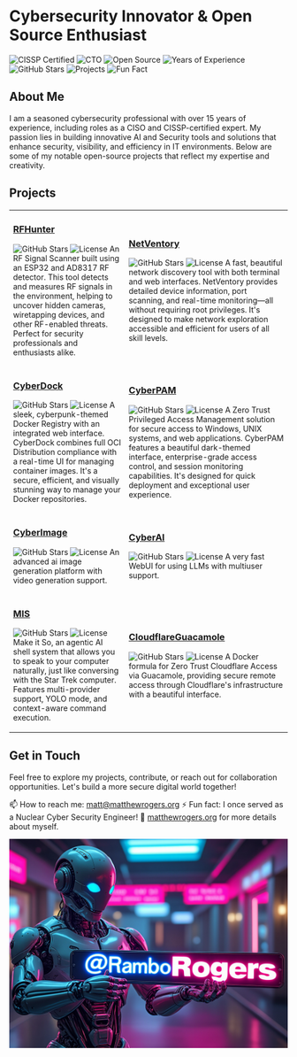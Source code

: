 # Cybersecurity Innovator & Open Source Enthusiast
![CISSP Certified](https://img.shields.io/badge/CISSP-Certified-blue)  ![CTO](https://img.shields.io/badge/Role-CTO-important)  ![Open Source](https://img.shields.io/badge/Open%20Source-Enthusiast-success)  ![Years of Experience](https://img.shields.io/badge/Experience-15%2B%20Years-orange)  ![GitHub Stars](https://img.shields.io/github/stars/RamboRogers?label=GitHub%20Stars&style=social)  ![Projects](https://img.shields.io/badge/Projects-8%20and%20Counting-brightgreen)  ![Fun Fact](https://img.shields.io/badge/Fun%20Fact-Nuclear%20Cyber%20Security%20Engineer-ff69b4)



## About Me
I am a seasoned cybersecurity professional with over 15 years of experience, including roles as a CISO and CISSP-certified expert. My passion lies in building innovative AI and Security tools and solutions that enhance security, visibility, and efficiency in IT environments. Below are some of my notable open-source projects that reflect my expertise and creativity.



## Projects

<table>
  <tr><td>

### [RFHunter](https://github.com/RamboRogers/rfhunter)
![GitHub Stars](https://img.shields.io/github/stars/RamboRogers/rfhunter?style=social)
![License](https://img.shields.io/github/license/RamboRogers/rfhunter)
An RF Signal Scanner built using an ESP32 and AD8317 RF detector. This tool detects and measures RF signals in the environment, helping to uncover hidden cameras, wiretapping devices, and other RF-enabled threats. Perfect for security professionals and enthusiasts alike.

</td><td>

### [NetVentory](https://github.com/RamboRogers/netventory)
![GitHub Stars](https://img.shields.io/github/stars/RamboRogers/netventory?style=social)
![License](https://img.shields.io/github/license/RamboRogers/netventory)
A fast, beautiful network discovery tool with both terminal and web interfaces. NetVentory provides detailed device information, port scanning, and real-time monitoring—all without requiring root privileges. It's designed to make network exploration accessible and efficient for users of all skill levels.

</td></tr><tr><td>

### [CyberDock](https://github.com/RamboRogers/cyberdock)
![GitHub Stars](https://img.shields.io/github/stars/RamboRogers/cyberdock?style=social)
![License](https://img.shields.io/github/license/RamboRogers/cyberdock)
A sleek, cyberpunk-themed Docker Registry with an integrated web interface. CyberDock combines full OCI Distribution compliance with a real-time UI for managing container images. It's a secure, efficient, and visually stunning way to manage your Docker repositories.

</td><td>

### [CyberPAM](https://github.com/RamboRogers/cyberpamnow)
![GitHub Stars](https://img.shields.io/github/stars/RamboRogers/cyberpamnow?style=social)
![License](https://img.shields.io/github/license/RamboRogers/cyberpamnow)
A Zero Trust Privileged Access Management solution for secure access to Windows, UNIX systems, and web applications. CyberPAM features a beautiful dark-themed interface, enterprise-grade access control, and session monitoring capabilities. It's designed for quick deployment and exceptional user experience.

</td></tr><tr><td>

### [CyberImage](https://github.com/RamboRogers/cyberimage)
![GitHub Stars](https://img.shields.io/github/stars/RamboRogers/cyberimage?style=social)
![License](https://img.shields.io/github/license/RamboRogers/cyberimage)
An advanced ai image generation platform with video generation support.

</td><td>

### [CyberAI](https://github.com/RamboRogers/cyberai)
![GitHub Stars](https://img.shields.io/github/stars/RamboRogers/cyberai?style=social)
![License](https://img.shields.io/github/license/RamboRogers/cyberai)
A very fast WebUI for using LLMs with multiuser support.

</td></tr><tr><td>

### [MIS](https://github.com/RamboRogers/mis)
![GitHub Stars](https://img.shields.io/github/stars/RamboRogers/mis?style=social)
![License](https://img.shields.io/github/license/RamboRogers/mis)
Make it So, an agentic AI shell system that allows you to speak to your computer naturally, just like conversing with the Star Trek computer. Features multi-provider support, YOLO mode, and context-aware command execution.

</td><td>

### [CloudflareGuacamole](https://github.com/RamboRogers/cloudflareguacamole)
![GitHub Stars](https://img.shields.io/github/stars/RamboRogers/cloudflareguacamole?style=social)
![License](https://img.shields.io/github/license/RamboRogers/cloudflareguacamole)
A Docker formula for Zero Trust Cloudflare Access via Guacamole, providing secure remote access through Cloudflare's infrastructure with a beautiful interface.

</td></tr>
</table>



## Get in Touch
Feel free to explore my projects, contribute, or reach out for collaboration opportunities. Let's build a more secure digital world together!

📫 How to reach me: [matt@matthewrogers.org](mailto:matt@matthewrogers.org)
⚡ Fun fact: I once served as a Nuclear Cyber Security Engineer!
🔗 [matthewrogers.org](http://matthewrogers.org) for more details about myself.

<div align="center">
<img src="https://github.com/RamboRogers/cyberpamnow/raw/master/media/ramborogers.png" width=512>
</div>

